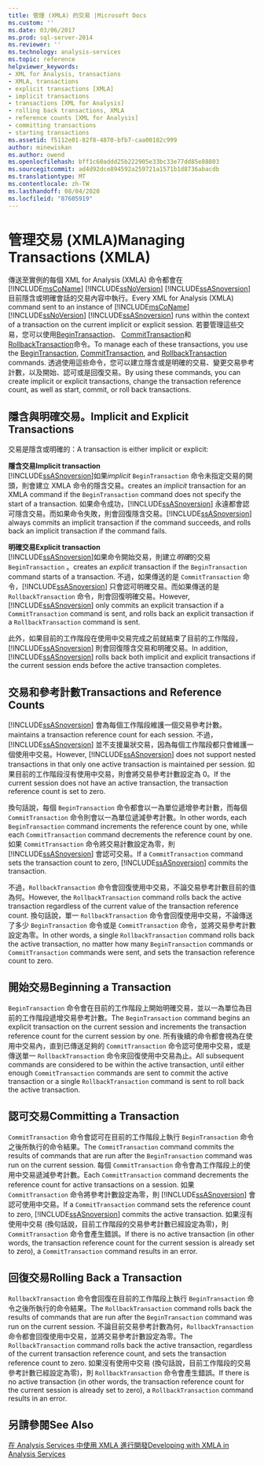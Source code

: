 ```yaml
---
title: 管理 (XMLA) 的交易 |Microsoft Docs
ms.custom: ''
ms.date: 03/06/2017
ms.prod: sql-server-2014
ms.reviewer: ''
ms.technology: analysis-services
ms.topic: reference
helpviewer_keywords:
- XML for Analysis, transactions
- XMLA, transactions
- explicit transactions [XMLA]
- implicit transactions
- transactions [XML for Analysis]
- rolling back transactions, XMLA
- reference counts [XML for Analysis]
- committing transactions
- starting transactions
ms.assetid: f5112e01-82f8-4870-bfb7-caa00182c999
author: minewiskan
ms.author: owend
ms.openlocfilehash: bff1c60addd25b222905e33bc33e77dd85e88803
ms.sourcegitcommit: ad4d92dce894592a259721a1571b1d8736abacdb
ms.translationtype: MT
ms.contentlocale: zh-TW
ms.lasthandoff: 08/04/2020
ms.locfileid: "87605919"
---
```

# <a name="managing-transactions-xmla"></a><span data-ttu-id="6f36f-102">管理交易 (XMLA)</span><span class="sxs-lookup"><span data-stu-id="6f36f-102">Managing Transactions (XMLA)</span></span>
  <span data-ttu-id="6f36f-103">傳送至實例的每個 XML for Analysis (XMLA) 命令都會在 [!INCLUDE[msCoName](../../includes/msconame-md.md)] [!INCLUDE[ssNoVersion](../../includes/ssnoversion-md.md)] [!INCLUDE[ssASnoversion](../../includes/ssasnoversion-md.md)] 目前隱含或明確會話的交易內容中執行。</span><span class="sxs-lookup"><span data-stu-id="6f36f-103">Every XML for Analysis (XMLA) command sent to an instance of [!INCLUDE[msCoName](../../includes/msconame-md.md)] [!INCLUDE[ssNoVersion](../../includes/ssnoversion-md.md)] [!INCLUDE[ssASnoversion](../../includes/ssasnoversion-md.md)] runs within the context of a transaction on the current implicit or explicit session.</span></span> <span data-ttu-id="6f36f-104">若要管理這些交易，您可以使用[BeginTransaction](https://docs.microsoft.com/bi-reference/xmla/xml-elements-commands/begintransaction-element-xmla)、 [CommitTransaction](https://docs.microsoft.com/bi-reference/xmla/xml-elements-commands/committransaction-element-xmla)和[RollbackTransaction](https://docs.microsoft.com/bi-reference/xmla/xml-elements-commands/rollbacktransaction-element-xmla)命令。</span><span class="sxs-lookup"><span data-stu-id="6f36f-104">To manage each of these transactions, you use the [BeginTransaction](https://docs.microsoft.com/bi-reference/xmla/xml-elements-commands/begintransaction-element-xmla), [CommitTransaction](https://docs.microsoft.com/bi-reference/xmla/xml-elements-commands/committransaction-element-xmla), and [RollbackTransaction](https://docs.microsoft.com/bi-reference/xmla/xml-elements-commands/rollbacktransaction-element-xmla) commands.</span></span> <span data-ttu-id="6f36f-105">透過使用這些命令，您可以建立隱含或是明確的交易、變更交易參考計數，以及開始、認可或是回復交易。</span><span class="sxs-lookup"><span data-stu-id="6f36f-105">By using these commands, you can create implicit or explicit transactions, change the transaction reference count, as well as start, commit, or roll back transactions.</span></span>  
  
## <a name="implicit-and-explicit-transactions"></a><span data-ttu-id="6f36f-106">隱含與明確交易。</span><span class="sxs-lookup"><span data-stu-id="6f36f-106">Implicit and Explicit Transactions</span></span>  
 <span data-ttu-id="6f36f-107">交易是隱含或明確的：</span><span class="sxs-lookup"><span data-stu-id="6f36f-107">A transaction is either implicit or explicit:</span></span>  
  
 <span data-ttu-id="6f36f-108">**隱含交易**</span><span class="sxs-lookup"><span data-stu-id="6f36f-108">**Implicit transaction**</span></span>  
 [!INCLUDE[ssASnoversion](../../includes/ssasnoversion-md.md)]<span data-ttu-id="6f36f-109">如果*implicit* `BeginTransaction` 命令未指定交易的開頭，則會建立 XMLA 命令的隱含交易。</span><span class="sxs-lookup"><span data-stu-id="6f36f-109">creates an *implicit* transaction for an XMLA command if the `BeginTransaction` command does not specify the start of a transaction.</span></span> <span data-ttu-id="6f36f-110">如果命令成功，[!INCLUDE[ssASnoversion](../../includes/ssasnoversion-md.md)] 永遠都會認可隱含交易。而如果命令失敗，則會回復隱含交易。</span><span class="sxs-lookup"><span data-stu-id="6f36f-110">[!INCLUDE[ssASnoversion](../../includes/ssasnoversion-md.md)] always commits an implicit transaction if the command succeeds, and rolls back an implicit transaction if the command fails.</span></span>  
  
 <span data-ttu-id="6f36f-111">**明確交易**</span><span class="sxs-lookup"><span data-stu-id="6f36f-111">**Explicit transaction**</span></span>  
 [!INCLUDE[ssASnoversion](../../includes/ssasnoversion-md.md)]<span data-ttu-id="6f36f-112">如果命令開始交易，則建立*明確*的交易 `BeginTransaction` 。</span><span class="sxs-lookup"><span data-stu-id="6f36f-112">creates an *explicit* transaction if the `BeginTransaction` command starts of a transaction.</span></span> <span data-ttu-id="6f36f-113">不過，如果傳送的是 `CommitTransaction` 命令，[!INCLUDE[ssASnoversion](../../includes/ssasnoversion-md.md)] 只會認可明確交易。而如果傳送的是 `RollbackTransaction` 命令，則會回復明確交易。</span><span class="sxs-lookup"><span data-stu-id="6f36f-113">However, [!INCLUDE[ssASnoversion](../../includes/ssasnoversion-md.md)] only commits an explicit transaction if a `CommitTransaction` command is sent, and rolls back an explicit transaction if a `RollbackTransaction` command is sent.</span></span>  
  
 <span data-ttu-id="6f36f-114">此外，如果目前的工作階段在使用中交易完成之前就結束了目前的工作階段，[!INCLUDE[ssASnoversion](../../includes/ssasnoversion-md.md)] 則會回復隱含交易和明確交易。</span><span class="sxs-lookup"><span data-stu-id="6f36f-114">In addition, [!INCLUDE[ssASnoversion](../../includes/ssasnoversion-md.md)] rolls back both implicit and explicit transactions if the current session ends before the active transaction completes.</span></span>  
  
## <a name="transactions-and-reference-counts"></a><span data-ttu-id="6f36f-115">交易和參考計數</span><span class="sxs-lookup"><span data-stu-id="6f36f-115">Transactions and Reference Counts</span></span>  
 [!INCLUDE[ssASnoversion](../../includes/ssasnoversion-md.md)] <span data-ttu-id="6f36f-116">會為每個工作階段維護一個交易參考計數。</span><span class="sxs-lookup"><span data-stu-id="6f36f-116">maintains a transaction reference count for each session.</span></span> <span data-ttu-id="6f36f-117">不過，[!INCLUDE[ssASnoversion](../../includes/ssasnoversion-md.md)] 並不支援巢狀交易，因為每個工作階段都只會維護一個使用中交易。</span><span class="sxs-lookup"><span data-stu-id="6f36f-117">However, [!INCLUDE[ssASnoversion](../../includes/ssasnoversion-md.md)] does not support nested transactions in that only one active transaction is maintained per session.</span></span> <span data-ttu-id="6f36f-118">如果目前的工作階段沒有使用中交易，則會將交易參考計數設定為 0。</span><span class="sxs-lookup"><span data-stu-id="6f36f-118">If the current session does not have an active transaction, the transaction reference count is set to zero.</span></span>  
  
 <span data-ttu-id="6f36f-119">換句話說，每個 `BeginTransaction` 命令都會以一為單位遞增參考計數，而每個 `CommitTransaction` 命令則會以一為單位遞減參考計數。</span><span class="sxs-lookup"><span data-stu-id="6f36f-119">In other words, each `BeginTransaction` command increments the reference count by one, while each `CommitTransaction` command decrements the reference count by one.</span></span> <span data-ttu-id="6f36f-120">如果 `CommitTransaction` 命令將交易計數設定為零，則 [!INCLUDE[ssASnoversion](../../includes/ssasnoversion-md.md)] 會認可交易。</span><span class="sxs-lookup"><span data-stu-id="6f36f-120">If a `CommitTransaction` command sets the transaction count to zero, [!INCLUDE[ssASnoversion](../../includes/ssasnoversion-md.md)] commits the transaction.</span></span>  
  
 <span data-ttu-id="6f36f-121">不過，`RollbackTransaction` 命令會回復使用中交易，不論交易參考計數目前的值為何。</span><span class="sxs-lookup"><span data-stu-id="6f36f-121">However, the `RollbackTransaction` command rolls back the active transaction regardless of the current value of the transaction reference count.</span></span> <span data-ttu-id="6f36f-122">換句話說，單一 `RollbackTransaction` 命令會回復使用中交易，不論傳送了多少 `BeginTransaction` 命令或是 `CommitTransaction` 命令，並將交易參考計數設定為零。</span><span class="sxs-lookup"><span data-stu-id="6f36f-122">In other words, a single `RollbackTransaction` command rolls back the active transaction, no matter how many `BeginTransaction` commands or `CommitTransaction` commands were sent, and sets the transaction reference count to zero.</span></span>  
  
## <a name="beginning-a-transaction"></a><span data-ttu-id="6f36f-123">開始交易</span><span class="sxs-lookup"><span data-stu-id="6f36f-123">Beginning a Transaction</span></span>  
 <span data-ttu-id="6f36f-124">`BeginTransaction` 命令會在目前的工作階段上開始明確交易，並以一為單位為目前的工作階段遞增交易參考計數。</span><span class="sxs-lookup"><span data-stu-id="6f36f-124">The `BeginTransaction` command begins an explicit transaction on the current session and increments the transaction reference count for the current session by one.</span></span> <span data-ttu-id="6f36f-125">所有後續的命令都會視為在使用中交易內，直到已傳送足夠的 `CommitTransaction` 命令認可使用中交易，或是傳送單一 `RollbackTransaction` 命令來回復使用中交易為止。</span><span class="sxs-lookup"><span data-stu-id="6f36f-125">All subsequent commands are considered to be within the active transaction, until either enough `CommitTransaction` commands are sent to commit the active transaction or a single `RollbackTransaction` command is sent to roll back the active transaction.</span></span>  
  
## <a name="committing-a-transaction"></a><span data-ttu-id="6f36f-126">認可交易</span><span class="sxs-lookup"><span data-stu-id="6f36f-126">Committing a Transaction</span></span>  
 <span data-ttu-id="6f36f-127">`CommitTransaction` 命令會認可在目前的工作階段上執行 `BeginTransaction` 命令之後所執行的命令結果。</span><span class="sxs-lookup"><span data-stu-id="6f36f-127">The `CommitTransaction` command commits the results of commands that are run after the `BeginTransaction` command was run on the current session.</span></span> <span data-ttu-id="6f36f-128">每個 `CommitTransaction` 命令會為工作階段上的使用中交易遞減參考計數。</span><span class="sxs-lookup"><span data-stu-id="6f36f-128">Each `CommitTransaction` command decrements the reference count for active transactions on a session.</span></span> <span data-ttu-id="6f36f-129">如果 `CommitTransaction` 命令將參考計數設定為零，則 [!INCLUDE[ssASnoversion](../../includes/ssasnoversion-md.md)] 會認可使用中交易。</span><span class="sxs-lookup"><span data-stu-id="6f36f-129">If a `CommitTransaction` command sets the reference count to zero, [!INCLUDE[ssASnoversion](../../includes/ssasnoversion-md.md)] commits the active transaction.</span></span> <span data-ttu-id="6f36f-130">如果沒有使用中交易 (換句話說，目前工作階段的交易參考計數已經設定為零)，則 `CommitTransaction` 命令會產生錯誤。</span><span class="sxs-lookup"><span data-stu-id="6f36f-130">If there is no active transaction (in other words, the transaction reference count for the current session is already set to zero), a `CommitTransaction` command results in an error.</span></span>  
  
## <a name="rolling-back-a-transaction"></a><span data-ttu-id="6f36f-131">回復交易</span><span class="sxs-lookup"><span data-stu-id="6f36f-131">Rolling Back a Transaction</span></span>  
 <span data-ttu-id="6f36f-132">`RollbackTransaction` 命令會回復在目前的工作階段上執行 `BeginTransaction` 命令之後所執行的命令結果。</span><span class="sxs-lookup"><span data-stu-id="6f36f-132">The `RollbackTransaction` command rolls back the results of commands that are run after the `BeginTransaction` command was run on the current session.</span></span> <span data-ttu-id="6f36f-133">不論目前交易參考計數為何，`RollbackTransaction` 命令都會回復使用中交易，並將交易參考計數設定為零。</span><span class="sxs-lookup"><span data-stu-id="6f36f-133">The `RollbackTransaction` command rolls back the active transaction, regardless of the current transaction reference count, and sets the transaction reference count to zero.</span></span> <span data-ttu-id="6f36f-134">如果沒有使用中交易 (換句話說，目前工作階段的交易參考計數已經設定為零)，則 `RollbackTransaction` 命令會產生錯誤。</span><span class="sxs-lookup"><span data-stu-id="6f36f-134">If there is no active transaction (in other words, the transaction reference count for the current session is already set to zero), a `RollbackTransaction` command results in an error.</span></span>  
  
## <a name="see-also"></a><span data-ttu-id="6f36f-135">另請參閱</span><span class="sxs-lookup"><span data-stu-id="6f36f-135">See Also</span></span>  
 [<span data-ttu-id="6f36f-136">在 Analysis Services 中使用 XMLA 進行開發</span><span class="sxs-lookup"><span data-stu-id="6f36f-136">Developing with XMLA in Analysis Services</span></span>](developing-with-xmla-in-analysis-services.md)  
  
  
